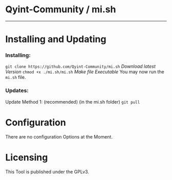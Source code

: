# Qyint-Community / mi.sh
- - -

# Installing and Updating
### Installing:
`git clone https://github.com/Qyint-Community/mi.sh` *Download latest Version*
`chmod +x ./mi.sh/mi.sh` *Make file Executable*
You may now run the `mi.sh` file.
### Updates:
Update Method 1: (recommended)
(in the mi.sh folder) `git pull`

# Configuration
There are no configuration Options at the Moment.

# Licensing
This Tool is published under the GPLv3.

